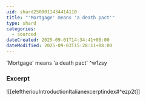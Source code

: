 ```yaml
---
uid: shard2509011434414110
title: "'Mortgage' means 'a death pact'"
type: shard
categories:
  - sourced
dateCreated: 2025-09-01T14:34:41+08:00
dateModified: 2025-09-03T15:28:11+08:00
---
```

'Mortgage' means 'a death pact' ^w1zsy

### Excerpt
![[eleftheriouIntroductionItalianexcerptindex#^ezp2t]]